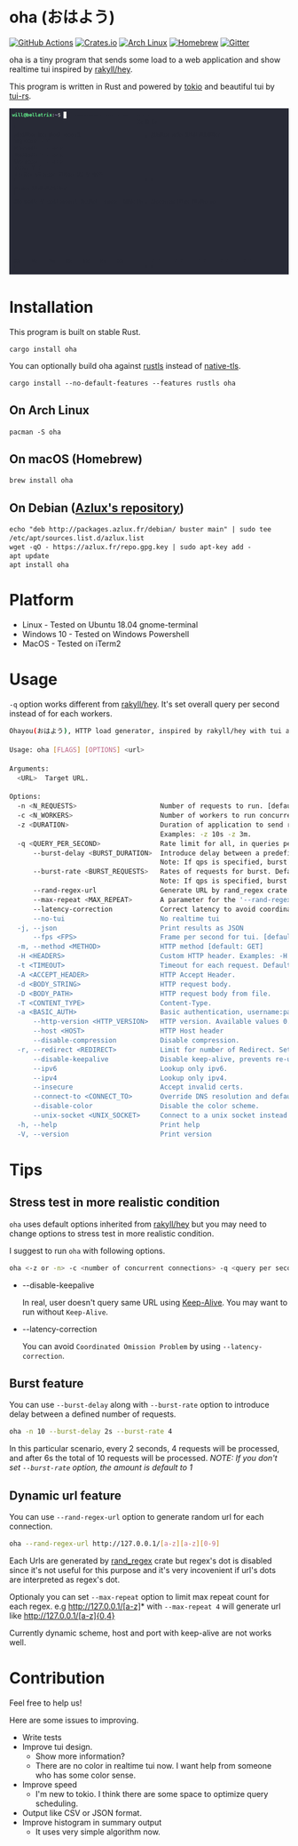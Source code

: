 # oha (おはよう)

[![GitHub Actions](https://github.com/hatoo/oha/workflows/CI/badge.svg)](https://github.com/hatoo/oha/actions?query=workflow%3ACI)
[![Crates.io](https://img.shields.io/crates/v/oha.svg)](https://crates.io/crates/oha)
[![Arch Linux](https://img.shields.io/archlinux/v/extra/x86_64/oha)](https://archlinux.org/packages/extra/x86_64/oha/)
[![Homebrew](https://img.shields.io/homebrew/v/oha)](https://formulae.brew.sh/formula/oha)
[![Gitter](https://img.shields.io/gitter/room/hatoo/oha)](https://gitter.im/hatoo-oha/community#)

oha is a tiny program that sends some load to a web application and show realtime tui inspired by [rakyll/hey](https://github.com/rakyll/hey).

This program is written in Rust and powered by [tokio](https://github.com/tokio-rs/tokio) and beautiful tui by [tui-rs](https://github.com/fdehau/tui-rs).

![demo](demo.gif)

# Installation

This program is built on stable Rust.

    cargo install oha

You can optionally build oha against [rustls](https://github.com/rustls/rustls) instead of [native-tls](https://github.com/sfackler/rust-native-tls).

    cargo install --no-default-features --features rustls oha

## On Arch Linux

    pacman -S oha

## On macOS (Homebrew)

    brew install oha

## On Debian ([Azlux's repository](http://packages.azlux.fr/))

    echo "deb http://packages.azlux.fr/debian/ buster main" | sudo tee /etc/apt/sources.list.d/azlux.list
    wget -qO - https://azlux.fr/repo.gpg.key | sudo apt-key add -
    apt update
    apt install oha

# Platform

- Linux - Tested on Ubuntu 18.04 gnome-terminal
- Windows 10 - Tested on Windows Powershell
- MacOS - Tested on iTerm2

# Usage

`-q` option works different from [rakyll/hey](https://github.com/rakyll/hey). It's set overall query per second instead of for each workers.

```sh
Ohayou(おはよう), HTTP load generator, inspired by rakyll/hey with tui animation.

Usage: oha [FLAGS] [OPTIONS] <url>

Arguments:
  <URL>  Target URL.

Options:
  -n <N_REQUESTS>                     Number of requests to run. [default: 200]
  -c <N_WORKERS>                      Number of workers to run concurrently. You may should increase limit to number of open files for larger `-c`. [default: 50]
  -z <DURATION>                       Duration of application to send requests. If duration is specified, n is ignored.
                                      Examples: -z 10s -z 3m.
  -q <QUERY_PER_SECOND>               Rate limit for all, in queries per second (QPS)
      --burst-delay <BURST_DURATION>  Introduce delay between a predefined number of requests.
                                      Note: If qps is specified, burst will be ignored
      --burst-rate <BURST_REQUESTS>   Rates of requests for burst. Default is 1
                                      Note: If qps is specified, burst will be ignored
      --rand-regex-url                Generate URL by rand_regex crate but dot is disabled for each query e.g. http://127.0.0.1/[a-z][a-z][0-9]. Currently dynamic scheme, host and port with keep-alive are not works well. See https://docs.rs/rand_regex/latest/rand_regex/struct.Regex.html for details of syntax.
      --max-repeat <MAX_REPEAT>       A parameter for the '--rand-regex-url'. The max_repeat parameter gives the maximum extra repeat counts the x*, x+ and x{n,} operators will become. [default: 4]
      --latency-correction            Correct latency to avoid coordinated omission problem. It's ignored if -q is not set.
      --no-tui                        No realtime tui
  -j, --json                          Print results as JSON
      --fps <FPS>                     Frame per second for tui. [default: 16]
  -m, --method <METHOD>               HTTP method [default: GET]
  -H <HEADERS>                        Custom HTTP header. Examples: -H "foo: bar"
  -t <TIMEOUT>                        Timeout for each request. Default to infinite.
  -A <ACCEPT_HEADER>                  HTTP Accept Header.
  -d <BODY_STRING>                    HTTP request body.
  -D <BODY_PATH>                      HTTP request body from file.
  -T <CONTENT_TYPE>                   Content-Type.
  -a <BASIC_AUTH>                     Basic authentication, username:password
      --http-version <HTTP_VERSION>   HTTP version. Available values 0.9, 1.0, 1.1.
      --host <HOST>                   HTTP Host header
      --disable-compression           Disable compression.
  -r, --redirect <REDIRECT>           Limit for number of Redirect. Set 0 for no redirection. [default: 10]
      --disable-keepalive             Disable keep-alive, prevents re-use of TCP connections between different HTTP requests.
      --ipv6                          Lookup only ipv6.
      --ipv4                          Lookup only ipv4.
      --insecure                      Accept invalid certs.
      --connect-to <CONNECT_TO>       Override DNS resolution and default port numbers with strings like 'example.org:443:localhost:8443'
      --disable-color                 Disable the color scheme.
      --unix-socket <UNIX_SOCKET>     Connect to a unix socket instead of the domain in the URL. Only for non-HTTPS URLs.
  -h, --help                          Print help
  -V, --version                       Print version
```

# Tips

## Stress test in more realistic condition

`oha` uses default options inherited from [rakyll/hey](https://github.com/rakyll/hey) but you may need to change options to stress test in more realistic condition.

I suggest to run `oha` with following options.

```sh
oha <-z or -n> -c <number of concurrent connections> -q <query per seconds> --latency-correction --disable-keepalive <target-address>
```

- --disable-keepalive

    In real, user doesn't query same URL using [Keep-Alive](https://developer.mozilla.org/en-US/docs/Web/HTTP/Headers/Keep-Alive). You may want to run without `Keep-Alive`.
- --latency-correction

    You can avoid `Coordinated Omission Problem` by using `--latency-correction`.

## Burst feature

You can use `--burst-delay` along with `--burst-rate` option to introduce delay between a defined number of requests.

```sh
oha -n 10 --burst-delay 2s --burst-rate 4
```

In this particular scenario, every 2 seconds, 4 requests will be processed, and after 6s the total of 10 requests will be processed. 
*NOTE: If you don't set `--burst-rate` option, the amount is default to 1*

## Dynamic url feature

You can use `--rand-regex-url` option to generate random url for each connection.

```sh
oha --rand-regex-url http://127.0.0.1/[a-z][a-z][0-9]
```

Each Urls are generated by [rand_regex](https://github.com/kennytm/rand_regex) crate but regex's dot is disabled since it's not useful for this purpose and it's very incovenient if url's dots are interpreted as regex's dot.

Optionaly you can set `--max-repeat` option to limit max repeat count for each regex. e.g http://127.0.0.1/[a-z]* with `--max-repeat 4` will generate url like http://127.0.0.1/[a-z]{0,4}

Currently dynamic scheme, host and port with keep-alive are not works well.

# Contribution

Feel free to help us!

Here are some issues to improving.

- Write tests
- Improve tui design.
  - Show more information?
  - There are no color in realtime tui now. I want help from someone who has some color sense.
- Improve speed
  - I'm new to tokio. I think there are some space to optimize query scheduling.
- Output like CSV or JSON format.
- Improve histogram in summary output
  - It uses very simple algorithm now.
